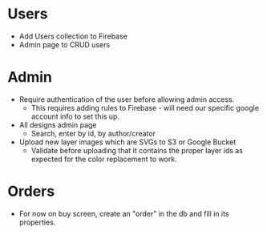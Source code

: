# Users
- Add Users collection to Firebase
- Admin page to CRUD users

# Admin
- Require authentication of the user before allowing admin access.
  - This requires adding rules to Firebase - will need our specific google account info
    to set this up.
- All designs admin page
  - Search, enter by id, by author/creator
- Upload new layer images which are SVGs to S3 or Google Bucket
  - Validate before uploading that it contains the proper layer ids as expected
    for the color replacement to work.

# Orders
- For now on buy screen, create an "order" in the db and fill in its properties.
